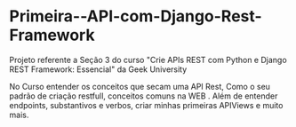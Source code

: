 # Primeira--API-com-Django-Rest-Framework
Projeto referente a Seção 3 do curso "Crie APIs REST com Python e Django REST Framework: Essencial" da Geek University

No Curso entender os conceitos que secam uma API Rest, Como o seu padrão de criação restfull, conceitos comuns na WEB .
Além de entender endpoints, substantivos e verbos, criar minhas primeiras APIViews e muito mais.

